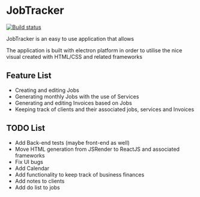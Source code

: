 # JobTracker

[![Build status](https://ci.appveyor.com/api/projects/status/hu065oski62teeuw/branch/master?svg=true)](https://ci.appveyor.com/project/BMourtzis/jobtracker/branch/master)

JobTracker is an easy to use application that allows

The application is built with electron platform in order to utilise the nice visual created with HTML/CSS and related frameworks

## Feature List

- Creating and editing Jobs
- Generating monthly Jobs with the use of Services
- Generating and editing Invoices based on Jobs
- Keeping track of clients and their associated jobs, services and Invoices

## TODO List

- Add Back-end tests (maybe front-end as well)
- Move HTML generation from JSRender to ReactJS and associated frameworks
- Fix UI bugs
- Add Calendar
- Add functionality to keep track of business finances
- Add notes to clients
- Add do list to jobs
